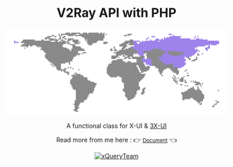 <div align="center">
  <h1>V2Ray API with PHP</h1>
  <img src="./docs/_media/map.svg">
  <p>A functional class for X-UI & <a href="https://github.com/MHSanaei/3x-ui">3X-UI</a></p>
  <p>Read more from me here : 👉 <small><a href="https://mobinjavari.github.io/v2ray-api-php/">Document</a></small> 👈</p>
  <a href="https://t.me/xQueryTeam" title="xQueryTeam"><img alt="xQueryTeam" src="https://img.shields.io/badge/-xQueryTeam-252932?labelColor=4C8EDA&logo=telegram&logoColor=20232A"></a>
</div>
